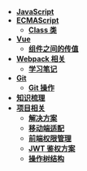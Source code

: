 <!--
 * @Author: 刘晨曦
 * @Date: 2021-02-07 10:06:45
 * @LastEditTime: 2021-04-10 11:53:35
 * @LastEditors: Please set LastEditors
 * @Description: In User Settings Edit
 * @FilePath: \docsify-blog-master\docs\_siderbar.md
-->

- [**JavaScript**](javascript/instruction)
- [**ECMAScript**](ECMAScript/index)
  - [**Class 类**](ECMAScript/class)
- [**Vue**](vue/index)
  - [**组件之间的传值**](vue/component-communication)
- [**Webpack 相关**](webpack/index)
  - [**学习笔记**](webpack/learning-notes)
- [**Git**](git/index)
  - [**Git 操作**](git/instruction)
- [**知识梳理**](vue/document)
- [**项目相关**](project/index)
  - [**解决方案**](project/solution)
  - [**移动端适配**](project/mobile-adaptation)
  - [**前端权限管理**](project/access-control)
  - [**JWT 鉴权方案**](project/json-web-token)
  - [**操作树结构**](project/tree)
